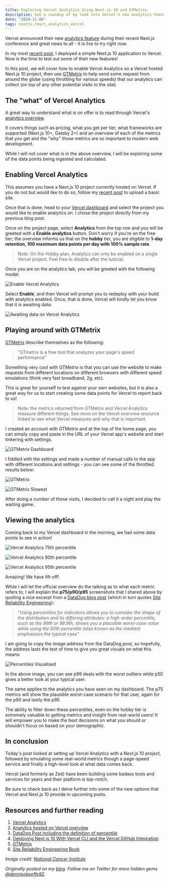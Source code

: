 ```yaml
---
title: Exploring Vercel Analytics Using Next.js 10 and GTMetrix
description: See a roundup of my look into Vercel's new analytics feature that you can enable on a Vercel project and see how I used GTMetrix to help push some numbers.
date: "2020-11-06"
tags: nextjs,react,analytics,vercel
---
```


Vercel announced their new [analytics feature](https://nextjs.org/analytics) during their recent Next.js conference and great news to all - it is live to try right now.

In my most [recent post](https://blog.dennisokeeffe.com/blog/2020-11-05-deploying-with-vercel-cli/), I deployed a simple Next.js 10 application to Vercel. Now is the time to test out some of their new features!

In this post, we will cover how to enable Vercel Analytics on a Vercel hosted Next.js 10 project, then use [GTMetrix](https://gtmetrix.com/) to help send some request from around the globe (using throttling for various speeds) that our analytics can collect (on top of any other potential visits to the site).

<Ad />

## The "what" of Vercel Analytics

A great way to understand what is on offer is to read through Vercel's [analytics overview](https://vercel.com/docs/analytics/overview#hosted-on-vercel).

It covers things such as pricing, what you get per tier, what frameworks are supported (Next.js 10+, Gatsby 2+) and an overview of each of the metrics that you get and the "why" those metrics are so important to modern web development.

While I will not cover what is in the above overview, I will be exploring some of the data points being ingested and calculated.

<Ad />

## Enabling Vercel Analytics

This assumes you have a Next.js 10 project currently hosted on Vercel. If you do not but would like to do so, follow my [recent post](https://blog.dennisokeeffe.com/blog/2020-11-05-deploying-with-vercel-cli/) to upload a basic site.

Once that is done, head to your [Vercel dashboard](https://vercel.com/dashboard) and select the project you would like to enable analytics on. I chose the project directly from my previous blog post.

Once on the project page, select **Analytics** from the top row and you will be greeted with a **Enable analytics** button. Don't worry if you're on the free tier; the overview informs us that on the **hobby** tier, you are eligible to **1-day retention, 100 maximum data points per day with 100% sample rate**.

> Note: On the Hobby plan, Analytics can only be enabled on a single Vercel project. Feel free to disable after the tutorial.

Once you are on the analytics tab, you will be greeted with the following modal:

![Enable Vercel Analytics](https://github.com/okeeffed/dennisokeeffe-blog/blob/master/content/assets/2020-11-06-2-vercel-enable-analytics.png?raw=true)

Select **Enable**, and then Vercel will prompt you to redeploy with your build with analytics enabled. Once, that is done, Vercel will kindly let you know that it is awaiting data:

![Awaiting data on Vercel Analytics](https://github.com/okeeffed/dennisokeeffe-blog/blob/master/content/assets/2020-11-06-3-vercel-awaiting-data.png?raw=true)

<Ad />

## Playing around with GTMetrix

[GTMetrix](https://gtmetrix.com) describe themselves as the following:

> "GTmetrix is a free tool that analyzes your page's speed performance"

Something very cool with GTMetrix is that you can use the website to make requests from different locations on different browsers with different speed emulations (think very fast broadband, 2g, etc).

This is great for yourself to test against your own websites, but it is also a great way for us to start creating some data points for Vercel to report back to us!

> Note: the metrics returned from GTMetrix and Vercel Analytics measure different things. See more on the Vercel overview resource linked to see what Vercel measures and why that is important.

I created an account with GTMetrix and at the top of the home page, you can simply copy and paste in the URL of your Vercel app's website and start tinkering with settings.

![GTMetrix Dashboard](https://github.com/okeeffed/dennisokeeffe-blog/blob/master/content/assets/2020-11-06-1-gtmetrix-dashboard.png?raw=true)

I fiddled with the settings and made a number of manual calls to the app with different locations and settings - you can see some of the throttled results below:

![GTMetrix](https://github.com/okeeffed/dennisokeeffe-blog/blob/master/content/assets/2020-11-06-4-gtmetrix-fully-loaded.png?raw=true)

![GTMetrix Slowest](https://github.com/okeeffed/dennisokeeffe-blog/blob/master/content/assets/2020-11-06-5-gtmetrix-slowest.png?raw=true)

After doing a number of these visits, I decided to call it a night and play the waiting game.

<Ad />

## Viewing the analytics

Coming back to my Vercel dashboard in the morning, we had some data points to see in action!

![Vercel Analytics 75th percentile](https://github.com/okeeffed/dennisokeeffe-blog/blob/master/content/assets/2020-11-06-7-p75-vercel-analytics.png?raw=true)

![Vercel Analytics 90th percentile](https://github.com/okeeffed/dennisokeeffe-blog/blob/master/content/assets/2020-11-06-8-p90-vercel-analytics.png?raw=true)

![Vercel Analytics 95th percentile](https://github.com/okeeffed/dennisokeeffe-blog/blob/master/content/assets/2020-11-06-9-p95-vercel-analytics.png?raw=true)

Amazing! We have lift-off!

While I will let the official overview do the talking as to what each metric refers to, I will explain the **p75/p90/p95** screenshots that I shared above by quoting a nice excerpt from a [DataDog blog post](https://www.datadoghq.com/blog/set-and-monitor-slas/) (which in turn quotes [Site Reliability Engineering](https://landing.google.com/sre/books/)):

> _"Using percentiles for indicators allows you to consider the shape of the distribution and its differing attributes: a high-order percentile, such as the 99th or 99.9th, shows you a plausible worst-case value while using the 50th percentile (also known as the median) emphasizes the typical case"_

I am going to copy the image address from the DataDog post, so hopefully, the address lasts the test of time to give you great visuals on what this means:

![Percentiles Visualised](https://imgix.datadoghq.com/img/blog/set-and-monitor-slas/latency-distribution-99pv2-newerv5.png?auto=format&w=1140&dpr=2)

In the above image, you can see p99 deals with the worst outliers while p50 gives a better look at your typical user.

The same applies to the analytics you have seen on my dashboard. The p75 metrics will show the plausible worst-case scenario for that user, again for the p90 and lastly the p95.

The ability to filter down these percentiles, even on the hobby tier is extremely valuable to getting metrics and insight from real-world users! It will empower you to make the best decisions on what you should or shouldn't focus on based on your demographic.

<Ad />

## In conclusion

Today's post looked at setting up Vercel Analytics with a Next.js 10 project, followed by emulating some real-world metrics though a page-speed service and finally a high-level look at what data comes back.

Vercel (and formerly as Zeit) have been building some badass tools and services for years and their platform is top-notch.

Be sure to check back as I delve further into some of the new options that Vercel and Next.js 10 provide in upcoming posts.

<Ad />

## Resources and further reading

1. [Vercel Analytics](https://nextjs.org/analytics)
2. [Analytics hosted on Vercel overview](https://vercel.com/docs/analytics/overview#hosted-on-vercel)
3. [DataDog Post including the definition of percentile](https://www.datadoghq.com/blog/set-and-monitor-slas/)
4. [Deploying Next.js 10 With Vercel CLI and the Vercel GitHub Integration](https://blog.dennisokeeffe.com/blog/2020-11-05-deploying-with-vercel-cli/)
5. [GTMetrix](https://gtmetrix.com)
6. [Site Reliability Engineering Book](https://landing.google.com/sre/books/)

_Image credit: [National Cancer Institute](https://unsplash.com/@nci)_

_Originally posted on my [blog](https://blog.dennisokeeffe.com/blog/2020-11-06-exploring-vercel-analytics/). Follow me on Twitter for more hidden gems [@dennisokeeffe92](https://twitter.com/dennisokeeffe92)._
